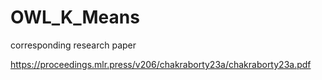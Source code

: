 # OWL_K_Means

corresponding research paper

https://proceedings.mlr.press/v206/chakraborty23a/chakraborty23a.pdf